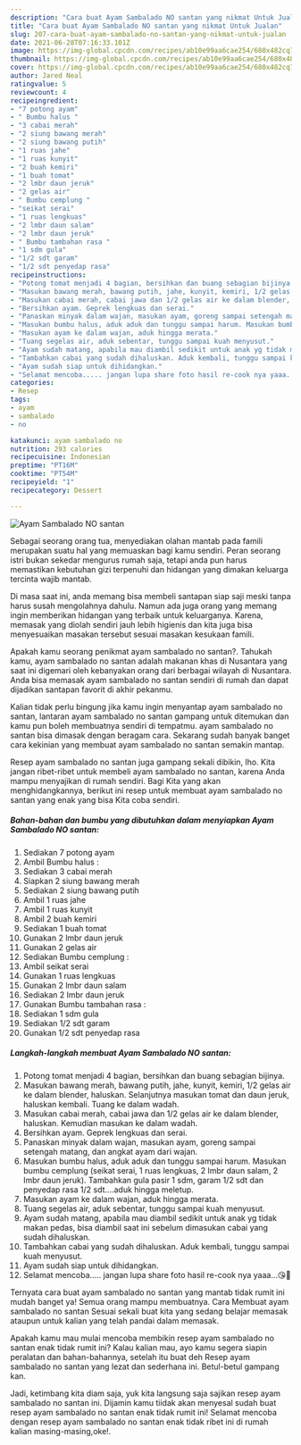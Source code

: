 ```yaml
---
description: "Cara buat Ayam Sambalado NO santan yang nikmat Untuk Jualan"
title: "Cara buat Ayam Sambalado NO santan yang nikmat Untuk Jualan"
slug: 207-cara-buat-ayam-sambalado-no-santan-yang-nikmat-untuk-jualan
date: 2021-06-28T07:16:33.101Z
image: https://img-global.cpcdn.com/recipes/ab10e99aa6cae254/680x482cq70/ayam-sambalado-no-santan-foto-resep-utama.jpg
thumbnail: https://img-global.cpcdn.com/recipes/ab10e99aa6cae254/680x482cq70/ayam-sambalado-no-santan-foto-resep-utama.jpg
cover: https://img-global.cpcdn.com/recipes/ab10e99aa6cae254/680x482cq70/ayam-sambalado-no-santan-foto-resep-utama.jpg
author: Jared Neal
ratingvalue: 5
reviewcount: 4
recipeingredient:
- "7 potong ayam"
- " Bumbu halus "
- "3 cabai merah"
- "2 siung bawang merah"
- "2 siung bawang putih"
- "1 ruas jahe"
- "1 ruas kunyit"
- "2 buah kemiri"
- "1 buah tomat"
- "2 lmbr daun jeruk"
- "2 gelas air"
- " Bumbu cemplung "
- "seikat serai"
- "1 ruas lengkuas"
- "2 lmbr daun salam"
- "2 lmbr daun jeruk"
- " Bumbu tambahan rasa "
- "1 sdm gula"
- "1/2 sdt garam"
- "1/2 sdt penyedap rasa"
recipeinstructions:
- "Potong tomat menjadi 4 bagian, bersihkan dan buang sebagian bijinya."
- "Masukan bawang merah, bawang putih, jahe, kunyit, kemiri, 1/2 gelas air ke dalam blender, haluskan. Selanjutnya masukan tomat dan daun jeruk, haluskan kembali. Tuang ke dalam wadah."
- "Masukan cabai merah, cabai jawa dan 1/2 gelas air ke dalam blender, haluskan. Kemudian masukan ke dalam wadah."
- "Bersihkan ayam. Geprek lengkuas dan serai."
- "Panaskan minyak dalam wajan, masukan ayam, goreng sampai setengah matang, dan angkat ayam dari wajan."
- "Masukan bumbu halus, aduk aduk dan tunggu sampai harum. Masukan bumbu cemplung (seikat serai, 1 ruas lengkuas, 2 lmbr daun salam, 2 lmbr daun jeruk). Tambahkan gula pasir 1 sdm, garam 1/2 sdt dan penyedap rasa 1/2 sdt....aduk hingga meletup."
- "Masukan ayam ke dalam wajan, aduk hingga merata."
- "Tuang segelas air, aduk sebentar, tunggu sampai kuah menyusut."
- "Ayam sudah matang, apabila mau diambil sedikit untuk anak yg tidak makan pedas, bisa diambil saat ini sebelum dimasukan cabai yang sudah dihaluskan."
- "Tambahkan cabai yang sudah dihaluskan. Aduk kembali, tunggu sampai kuah menyusut."
- "Ayam sudah siap untuk dihidangkan."
- "Selamat mencoba..... jangan lupa share foto hasil re-cook nya yaaa...😘🤗"
categories:
- Resep
tags:
- ayam
- sambalado
- no

katakunci: ayam sambalado no 
nutrition: 293 calories
recipecuisine: Indonesian
preptime: "PT16M"
cooktime: "PT54M"
recipeyield: "1"
recipecategory: Dessert

---
```



![Ayam Sambalado NO santan](https://img-global.cpcdn.com/recipes/ab10e99aa6cae254/680x482cq70/ayam-sambalado-no-santan-foto-resep-utama.jpg)

Sebagai seorang orang tua, menyediakan olahan mantab pada famili merupakan suatu hal yang memuaskan bagi kamu sendiri. Peran seorang istri bukan sekedar mengurus rumah saja, tetapi anda pun harus memastikan kebutuhan gizi terpenuhi dan hidangan yang dimakan keluarga tercinta wajib mantab.

Di masa  saat ini, anda memang bisa membeli santapan siap saji meski tanpa harus susah mengolahnya dahulu. Namun ada juga orang yang memang ingin memberikan hidangan yang terbaik untuk keluarganya. Karena, memasak yang diolah sendiri jauh lebih higienis dan kita juga bisa menyesuaikan masakan tersebut sesuai masakan kesukaan famili. 



Apakah kamu seorang penikmat ayam sambalado no santan?. Tahukah kamu, ayam sambalado no santan adalah makanan khas di Nusantara yang saat ini digemari oleh kebanyakan orang dari berbagai wilayah di Nusantara. Anda bisa memasak ayam sambalado no santan sendiri di rumah dan dapat dijadikan santapan favorit di akhir pekanmu.

Kalian tidak perlu bingung jika kamu ingin menyantap ayam sambalado no santan, lantaran ayam sambalado no santan gampang untuk ditemukan dan kamu pun boleh membuatnya sendiri di tempatmu. ayam sambalado no santan bisa dimasak dengan beragam cara. Sekarang sudah banyak banget cara kekinian yang membuat ayam sambalado no santan semakin mantap.

Resep ayam sambalado no santan juga gampang sekali dibikin, lho. Kita jangan ribet-ribet untuk membeli ayam sambalado no santan, karena Anda mampu menyajikan di rumah sendiri. Bagi Kita yang akan menghidangkannya, berikut ini resep untuk membuat ayam sambalado no santan yang enak yang bisa Kita coba sendiri.

<!--inarticleads1-->

##### Bahan-bahan dan bumbu yang dibutuhkan dalam menyiapkan Ayam Sambalado NO santan:

1. Sediakan 7 potong ayam
1. Ambil  Bumbu halus :
1. Sediakan 3 cabai merah
1. Siapkan 2 siung bawang merah
1. Sediakan 2 siung bawang putih
1. Ambil 1 ruas jahe
1. Ambil 1 ruas kunyit
1. Ambil 2 buah kemiri
1. Sediakan 1 buah tomat
1. Gunakan 2 lmbr daun jeruk
1. Gunakan 2 gelas air
1. Sediakan  Bumbu cemplung :
1. Ambil seikat serai
1. Gunakan 1 ruas lengkuas
1. Gunakan 2 lmbr daun salam
1. Sediakan 2 lmbr daun jeruk
1. Gunakan  Bumbu tambahan rasa :
1. Sediakan 1 sdm gula
1. Sediakan 1/2 sdt garam
1. Gunakan 1/2 sdt penyedap rasa




<!--inarticleads2-->

##### Langkah-langkah membuat Ayam Sambalado NO santan:

1. Potong tomat menjadi 4 bagian, bersihkan dan buang sebagian bijinya.
1. Masukan bawang merah, bawang putih, jahe, kunyit, kemiri, 1/2 gelas air ke dalam blender, haluskan. Selanjutnya masukan tomat dan daun jeruk, haluskan kembali. Tuang ke dalam wadah.
1. Masukan cabai merah, cabai jawa dan 1/2 gelas air ke dalam blender, haluskan. Kemudian masukan ke dalam wadah.
1. Bersihkan ayam. Geprek lengkuas dan serai.
1. Panaskan minyak dalam wajan, masukan ayam, goreng sampai setengah matang, dan angkat ayam dari wajan.
1. Masukan bumbu halus, aduk aduk dan tunggu sampai harum. Masukan bumbu cemplung (seikat serai, 1 ruas lengkuas, 2 lmbr daun salam, 2 lmbr daun jeruk). Tambahkan gula pasir 1 sdm, garam 1/2 sdt dan penyedap rasa 1/2 sdt....aduk hingga meletup.
1. Masukan ayam ke dalam wajan, aduk hingga merata.
1. Tuang segelas air, aduk sebentar, tunggu sampai kuah menyusut.
1. Ayam sudah matang, apabila mau diambil sedikit untuk anak yg tidak makan pedas, bisa diambil saat ini sebelum dimasukan cabai yang sudah dihaluskan.
1. Tambahkan cabai yang sudah dihaluskan. Aduk kembali, tunggu sampai kuah menyusut.
1. Ayam sudah siap untuk dihidangkan.
1. Selamat mencoba..... jangan lupa share foto hasil re-cook nya yaaa...😘🤗




Ternyata cara buat ayam sambalado no santan yang mantab tidak rumit ini mudah banget ya! Semua orang mampu membuatnya. Cara Membuat ayam sambalado no santan Sesuai sekali buat kita yang sedang belajar memasak ataupun untuk kalian yang telah pandai dalam memasak.

Apakah kamu mau mulai mencoba membikin resep ayam sambalado no santan enak tidak rumit ini? Kalau kalian mau, ayo kamu segera siapin peralatan dan bahan-bahannya, setelah itu buat deh Resep ayam sambalado no santan yang lezat dan sederhana ini. Betul-betul gampang kan. 

Jadi, ketimbang kita diam saja, yuk kita langsung saja sajikan resep ayam sambalado no santan ini. Dijamin kamu tiidak akan menyesal sudah buat resep ayam sambalado no santan enak tidak rumit ini! Selamat mencoba dengan resep ayam sambalado no santan enak tidak ribet ini di rumah kalian masing-masing,oke!.

